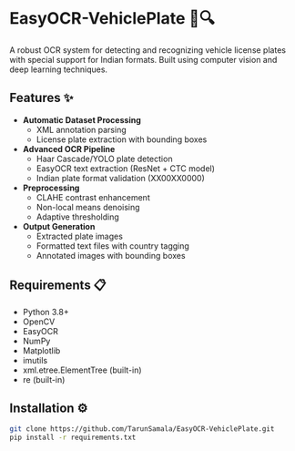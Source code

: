 # EasyOCR-VehiclePlate 🚗🔍

A robust OCR system for detecting and recognizing vehicle license plates with special support for Indian formats. Built using computer vision and deep learning techniques.

## Features ✨

- **Automatic Dataset Processing**
  - XML annotation parsing
  - License plate extraction with bounding boxes
- **Advanced OCR Pipeline**
  - Haar Cascade/YOLO plate detection
  - EasyOCR text extraction (ResNet + CTC model)
  - Indian plate format validation (XX00XX0000)
- **Preprocessing**
  - CLAHE contrast enhancement
  - Non-local means denoising
  - Adaptive thresholding
- **Output Generation**
  - Extracted plate images
  - Formatted text files with country tagging
  - Annotated images with bounding boxes

## Requirements 📋

- Python 3.8+
- OpenCV
- EasyOCR
- NumPy
- Matplotlib
- imutils
- xml.etree.ElementTree (built-in)
- re (built-in)

## Installation ⚙️

```bash
git clone https://github.com/TarunSamala/EasyOCR-VehiclePlate.git
pip install -r requirements.txt